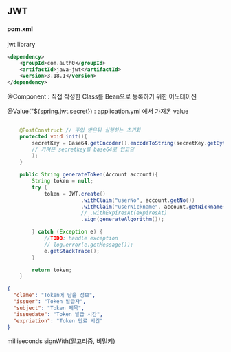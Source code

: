 ## JWT

#### pom.xml

jwt library

```xml
<dependency>
    <groupId>com.auth0</groupId>
    <artifactId>java-jwt</artifactId>
    <version>3.18.1</version>
</dependency>
```

@Component : 직접 작성한 Class를 Bean으로 등록하기 위한 어노테이션

@Value("${spring.jwt.secret}) : application.yml 에서 가져온 value

```java

    @PostConstruct // 주입 받은뒤 실행하는 초기화
    protected void init(){
        secretKey = Base64.getEncoder().encodeToString(secretKey.getBytes()
        // 가져온 secretkey를 base64로 인코딩
        );
    }
```

```java
    public String generateToken(Account account){
        String token = null;
        try {
            token = JWT.create()
                        .withClaim("userNo", account.getNo())
                        .withClaim("userNickname", account.getNickname())
                        // .withExpiresAt(expiresAt)
                        .sign(generateAlgorithm());

        } catch (Exception e) {
            //TODO: handle exception
            // log.error(e.getMessage());
            e.getStackTrace();
        }

        return token;
    }
```

```json
{
  "clame": "Token에 담을 정보",
  "issuer": "Token 발급자",
  "subject": "Token 제목",
  "issuedate": "Token 발급 시간",
  "expriation": "Token 만료 시간"
}
```

milliseconds
signWith(알고리즘, 비밀키)

